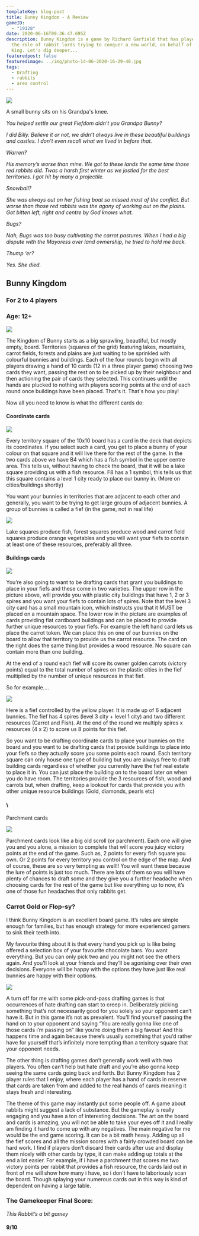 ```yaml
---
templateKey: blog-post
title: Bunny Kingdom - A Review
gameID:
  - "19128"
date: 2020-06-16T09:36:47.695Z
description: Bunny Kingdom is a game by Richard Garfield that has players take
  the role of rabbit lords trying to conquer a new world, on behalf of the Bunny
  King. Let's dig deeper...
featuredpost: false
featuredimage: ../img/photo-14-06-2020-16-29-40.jpg
tags:
  - Drafting
  - rabbits
  - area control
---
```

![](../img/photo-14-06-2020-16-38-25.jpg)

A small bunny sits on his Grandpa's knee.

*You helped settle our great Fiefdom didn’t you Grandpa Bunny?*

*I did Billy. Believe it or not, we didn’t always live in these beautiful buildings and castles. I don’t even recall what we lived in before that.*

*Warren?*

*His memory’s worse than mine. We got to these lands the same time those red rabbits did. Twas a harsh first winter as we jostled for the best territories. I got hit by many a projectile.*

*Snowball?*

*She was always out on her fishing boat so missed most of the conflict. But worse than those red rabbits was the agony of working out on the plains. Got bitten left, right and centre by God knows what.*

*Bugs?*

*Nah, Bugs was too busy cultivating the carrot pastures. When I had a big dispute with the Mayoress over land ownership, he tried to hold me back.*

*Thump ‘er?*

*Yes. She died.*

## Bunny Kingdom

### For 2 to 4 players

### Age: 12+



![](../img/photo-14-06-2020-16-24-38.jpg)

The Kingdom of Bunny starts as a big sprawling, beautiful, but mostly empty, board. Territories (squares of the grid) featuring lakes, mountains, carrot fields, forests and plains are just waiting to be sprinkled with colourful bunnies and buildings. Each of the four rounds begin with all players drawing a hand of 10 cards (12 in a three player game) choosing two cards they want, passing the rest on to be picked up by their neighbour and then actioning the pair of cards they selected. This continues until the hands are plucked to nothing with players scoring points at the end of each round once buildings have been placed. That's it. That's how you play!

Now all you need to know is what the different cards do:

#### Coordinate cards

![](../img/photo-14-06-2020-16-00-33.jpg)

Every territory square of the 10x10 board has a card in the deck that depicts its coordinates. If you select such a card, you get to place a bunny of your colour on that square and it will live there for the rest of the game. In the two cards above we have B4 which has a fish symbol in the upper centre area. This tells us, without having to check the board, that it will be a lake square providing us with a fish resource. F8 has a 1 symbol, this tells us that this square contains a level 1 city ready to place our bunny in. (More on cities/buildings shortly)

You want your bunnies in territories that are adjacent to each other and generally, you want to be trying to get large groups of adjacent bunnies. A group of bunnies is called a fief (in the game, not in real life)

![](../img/photo-14-06-2020-16-04-40.jpg)

Lake squares produce fish, forest squares produce wood and carrot field squares produce orange vegetables and you will want your fiefs to contain at least one of these resources, preferably all three.

#### Buildings cards



![](../img/photo-14-06-2020-16-12-31.jpg)

You’re also going to want to be drafting cards that grant you buildings to place in your fiefs and these come in two varieties. The upper row in the picture above, will provide you with plastic city buildings that have 1, 2 or 3 spires and you want your fiefs to contain lots of spires. Note that the level 3 city card has a small mountain icon, which instructs you that it MUST be placed on a mountain space. The lower row in the picture are examples of cards providing flat cardboard buildings and can be placed to provide further unique resources to your fiefs. For example the left hand card lets us place the carrot token. We can place this on one of our bunnies on the board to allow that territory to provide us the carrot resource. The card on the right does the same thing but provides a wood resource. No square can contain more than one building.

At the end of a round each fief will score its owner golden carrots (victory points) equal to the total number of spires on the plastic cities in the fief multiplied by the number of unique resources in that fief.

So for example….

![](../img/photo-14-06-2020-16-16-45.jpg)



Here is a fief controlled by the yellow player. It is made up of 6 adjacent bunnies. The fief has 4 spires (level 3 city + level 1 city) and two different resources (Carrot and Fish). At the end of the round we multiply spires x resources (4 x 2) to score us 8 points for this fief. 

So you want to be drafting coordinate cards to place your bunnies on the board and you want to be drafting cards that provide buildings to place into your fiefs so they actually score you some points each round. Each territory square can only house one type of building but you are always free to draft building cards regardless of whether you currently have the fief real estate to place it in. You can just place the building on to the board later on when you do have room. The territories provide the 3 resources of fish, wood and carrots but, when drafting, keep a lookout for cards that provide you with other unique resource buildings (Gold, diamonds, pearls etc)

#### \
Parchment cards

![](../img/photo-14-06-2020-16-19-18.jpg)



Parchment cards look like a big old scroll (or parchment). Each one will give you and you alone, a mission to complete that will score you juicy victory points at the end of the game. Such as, 2 points for every fish square you own. Or 2 points for every territory you control on the edge of the map. And of course, these are so very tempting as well!! You will want these because the lure of points is just too much. There are lots of them so you will have plenty of chances to draft some and they give you a further headache when choosing cards for the rest of the game but like everything up to now, it’s one of those fun headaches that only rabbits get.



### Carrot Gold or Flop-sy?

I think Bunny Kingdom is an excellent board game. It’s rules are simple enough for families, but has enough strategy for more experienced gamers to sink their teeth into.

My favourite thing about it is that every hand you pick up is like being offered a selection box of your favourite chocolate bars. You want everything. But you can only pick two and you might not see the others again. And you’ll look at your friends and they’ll be agonising over their own decisions. Everyone will be happy with the options they have just like real bunnies are happy with their options.

![](../img/photo-14-06-2020-16-21-00.jpg)

A turn off for me with some pick-and-pass drafting games is that occurrences of hate drafting can start to creep in. Deliberately picking something that’s not necessarily good for you solely so your opponent can’t have it. But in this game it’s not as prevalent. You’ll find yourself passing the hand on to your opponent and saying “You are really gonna like one of those cards i’m passing on” like you’re doing them a big favour! And this happens time and again because there’s usually something that you’d rather have for yourself that’s infinitely more tempting than a territory square that your opponent needs.

The other thing is drafting games don’t generally work well with two players. You often can’t help but hate draft and you’re also gonna keep seeing the same cards going back and forth. But Bunny Kingdom has 2 player rules that I enjoy, where each player has a hand of cards in reserve that cards are taken from and added to the real hands of cards meaning it stays fresh and interesting.

The theme of this game may instantly put some people off. A game about rabbits might suggest a lack of substance. But the gameplay is really engaging and you have a ton of interesting decisions. The art on the board and cards is amazing, you will not be able to take your eyes off it and I really am finding it hard to come up with any negatives. The main negative for me would be the end game scoring. It can be a bit math heavy. Adding up all the fief scores and all the mission scores with a fairly crowded board can be hard work. I find if players don’t discard their cards after use and display them nicely with other cards by type, it can make adding up totals at the end a lot easier. For example, if i have a parchment that scores me two victory points per rabbit that provides a fish resource, the cards laid out in front of me will show how many i have, so i don't have to laboriously scan the board. Though splaying your numerous cards out in this way is kind of dependent on having a large table.



### The Gamekeeper Final Score:

*This Rabbit’s a bit gamey*

#### 9/10